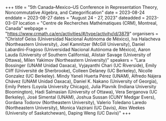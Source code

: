 +++
title = "5th Canada–Mexico–US Conference in Representation Theory, Noncommutative Algebra, and Categorification"
date = 2023-08-24
enddate = 2023-08-27
dates = "August 24 - 27, 2023"
dateadded = 2023-03-07
location = "Centre de Recherches Mathématiques (CRM), Montreal, Canada"
webpage = "https://www.crmath.ca/en/activities/#/type/activity/id/3879"
organisers = "Christof Geiss (Universidad Nacional Autónoma de México), Iva Halacheva (Northeastern University), Joel Kamnitzer (McGill University), Daniel Labardini-Fragoso (Universidad Nacional Autónoma de México), Aaron Lauda (University of Southern California), Alistair Savage (University of Ottawa), Milen Yakimov (Northeastern University)"
speakers = "Lara Bossinger (UNAM Unidad Oaxaca), Vyjayanthi Chari (UC Riverside), Emily Cliff (Université de Sherbrooke), Colleen Delaney (UC Berkeley), Nicolle Gonzalez (UC Berkeley). Mindy Yaneli Huerta Pérez (UNAM), Alfredo Nájera Chávez (UNAM Unidad Oaxaca), Daniel K. Nakano (University of Georgia), Emily Peters (Loyola University Chicago), Julia Plavnik (Indiana University Bloomington), Hadi Salmasian (University of Ottawa), Vera Serganova (UC Berkeley), José Simental (UNAM), Joshua Sussan (CUNY Medgar Evers), Gordana Todorov (Northeastern University), Valerio Toledano Laredo (Northeastern University), Monica Vazirani (UC Davis), Alex Weekes (University of Saskatchewan), Daping Weng (UC Davis)"
+++
